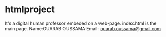 # htmlproject
It's a digital human professor embeded on a web-page.
index.html is the main page.
Name:OUARAB OUSSAMA
Email: ouarab.oussama@gmail.com
